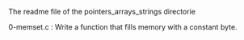 The readme file of the pointers_arrays_strings directorie

0-memset.c : Write a function that fills memory with a constant byte.

